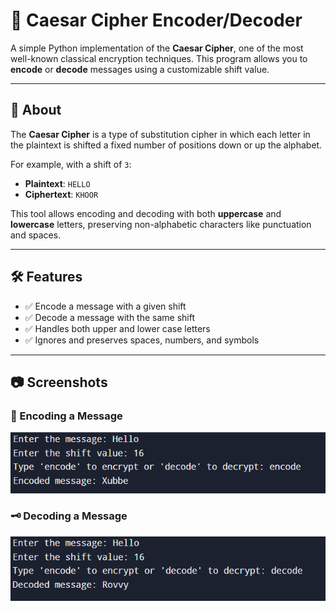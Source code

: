 # 🔐 Caesar Cipher Encoder/Decoder

A simple Python implementation of the **Caesar Cipher**, one of the most well-known classical encryption techniques. This program allows you to **encode** or **decode** messages using a customizable shift value.

---

## 📜 About

The **Caesar Cipher** is a type of substitution cipher in which each letter in the plaintext is shifted a fixed number of positions down or up the alphabet.

For example, with a shift of `3`:
- **Plaintext**: `HELLO`
- **Ciphertext**: `KHOOR`

This tool allows encoding and decoding with both **uppercase** and **lowercase** letters, preserving non-alphabetic characters like punctuation and spaces.

---

## 🛠️ Features

- ✅ Encode a message with a given shift
- ✅ Decode a message with the same shift
- ✅ Handles both upper and lower case letters
- ✅ Ignores and preserves spaces, numbers, and symbols

---

## 📷 Screenshots

### 🧾 Encoding a Message
![Encoding Example](screenshots/encode.png)

### 🗝️ Decoding a Message
![Decoding Example](screenshots/decode.png)

